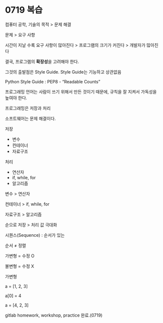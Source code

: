 # 0719 복습

컴퓨터 공학, 기술의 목적 > 문제 해결

문제 > 요구 사항

시간이 지날 수록 요구 사항이 많아진다 > 프로그램의 크기가 커진다 > 개발자가 많아진다

결국, 프로그램의 **확장성**을 고려해야 한다.

그것의 출발점은 Style Guide. Style Guide는 기능하고 상관없음

Python Style Guide : PEP8 - “Readable Counts”

프로그래밍 언어는 사람이 쓰기 위해서 만든 것이기 때문에, 규칙을 잘 지켜서 가독성을 높여야 한다.

프로그래밍은 저장과 처리

소프트웨어는 문제 해결이다.

저장

- 변수
- 컨테이너
- 자료구조

처리

- 연산자
- if, while, for
- 알고리즘

변수 > 연산자

컨테이너 > if, while, for

자료구조 > 알고리즘

순으로 저장 > 처리 값 극대화

시퀀스(Sequence) : 순서가 있는

순서 ≠ 정렬

가변형 = 수정 O

불변형 = 수정 X

가변형

a = [1, 2, 3]

a[0] = 4

a = [4, 2, 3]

gitlab homework, workshop, practice 완료.(0719)
